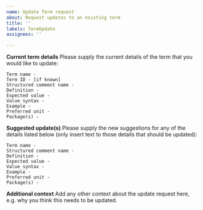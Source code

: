 ```yaml
---
name: Update Term request
about: Request updates to an existing term
title: ''
labels: TermUpdate
assignees: ''

---
```


**Current term details**
Please supply the current details of the term that you would like to update:
```
Term name - 
Term ID - [if known]
Structured comment name - 
Definition - 
Expected value - 
Value syntax -
Example -
Preferred unit - 
Package(s) - 
```

**Suggested update(s)**
Please supply the new suggestions for any of the details listed below (only insert text to those details that should be updated):
```
Term name - 
Structured comment name - 
Definition - 
Expected value - 
Value syntax -
Example -
Preferred unit - 
Package(s) - 
```

**Additional context**
Add any other context about the update request here, e.g. why you think this needs to be updated.
